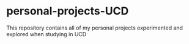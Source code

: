 # personal-projects-UCD
This repository contains all of my personal projects experimented and explored when studying in UCD
